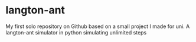 # langton-ant

My first solo repository on Github based on a small project I made for uni.
A langton-ant simulator in python simulating unlimited steps
